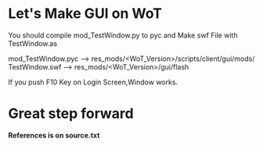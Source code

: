 # Let's Make GUI on WoT  
You should compile mod_TestWindow.py to pyc  and Make swf File with TestWindow.as  

mod_TestWindow.pyc  -->  res_mods/<WoT_Version>/scripts/client/gui/mods/  
TestWindow.swf  -->  res_mods/<WoT_Version>/gui/flash  
  
If you push F10 Key on Login Screen,Window works.  
  
# Great step forward  
  
<b>References is on source.txt</b>  
